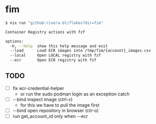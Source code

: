 # fim

````bash
$ nix run "github:rivera-bl/flakes?dir=fim"

Container Registry actions with fzf

options:
  -h, --help  show this help message and exit
  --load      Load ECR images into /tmp/fim/{account}_images.csv
  --local     Open LOCAL registry with fzf
  --ecr       Open ECR registry with fzf
````

## TODO

- [ ] fix ecr-credential-helper
  - or run the sudo podman login as an exception catch
- [ ] --bind inspect image (ctrl-v)
  - for this we have to pull the image first
- [ ] --bind open repository in browser (ctr-o)
- [ ] run get_account_id only when --ecr
